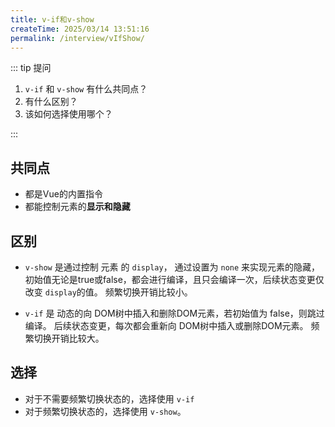 ```yaml
---
title: v-if和v-show
createTime: 2025/03/14 13:51:16
permalink: /interview/vIfShow/
---
```


::: tip 提问

1. `v-if` 和 `v-show` 有什么共同点？
2. 有什么区别？
3. 该如何选择使用哪个？

:::

## 共同点

- 都是Vue的内置指令
- 都能控制元素的**显示和隐藏**

## 区别

- `v-show` 是通过控制 元素 的 `display`， 通过设置为 `none` 来实现元素的隐藏，
  初始值无论是true或false，都会进行编译，且只会编译一次，后续状态变更仅改变 `display`的值。
  频繁切换开销比较小。

- `v-if` 是 动态的向 DOM树中插入和删除DOM元素，若初始值为 false，则跳过编译。
  后续状态变更，每次都会重新向 DOM树中插入或删除DOM元素。
  频繁切换开销比较大。

## 选择

- 对于不需要频繁切换状态的，选择使用 `v-if`
- 对于频繁切换状态的，选择使用 `v-show`。